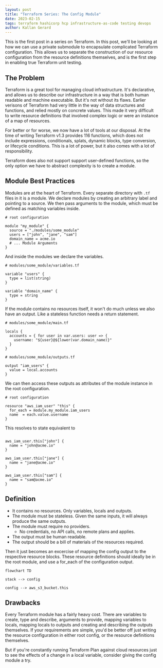 ```yaml
---
layout: post
title: "Terraform Series: The Config Module"
date: 2023-02-15
tags: terraform hashicorp hcp infrastructure-as-code testing devops
author: Kallan Gerard
---
```


This is the first post in a series on Terraform. In this post, we'll be looking at how we can use a private submodule to encapsulate complicated Terraform configuration. This allows us to separate the construction of our resource configuration from the resource definitions themselves, and is the first step in enabling true Terraform unit testing.

## The Problem

Terraform is a great tool for managing cloud infrastructure. It's declarative, and allows us to describe our infrastructure in a way that is both human readable and machine executable. But it's not without its flaws. Earlier verisons of Terraform had very little in the way of data structures and functions, and relied mostly on concrete values. This made it very difficult to write resource definitions that involved complex logic or were an instance of a map of resources.

For better or for worse, we now have a lot of tools at our disposal. At the time of writing Terraform v1.3 provides 116 functions, which does not include expressions, conditionals, splats, dynamic blocks, type conversion, or lifecycle conditions. This is a lot of power, but it also comes with a lot of responsibility.

Terraform does also not support support user-defined functions, so the only option we have to abstract complexity is to create a module.

## Module Best Practices

Modules are at the heart of Terraform. Every separate directory with `.tf` files in it is a module. We declare modules by creating an arbitrary label and pointing to a source. We then pass arguments to the module, which must be defined as matching variables inside.

```hcl
# root configuration

module "my_module" {
  source = "./modules/some_module"
  users = ["john", "jane", "sam"]
  domain_name = acme.io
  # ... Module Arguments 
}
```

And inside the modules we declare the variables.

```hcl
# modules/some_module/variables.tf

variable "users" {
  type = list(string)
}

variable "domain_name" {
  type = string
}
```

If the module contains no resources itself, it won't do much unless we also have an output. Like a stateless function needs a return statement.

```hcl
# modules/some_module/main.tf

locals {
  accounts = { for user in var.users: user => { 
    username: "${user}@${lower(var.domain_name)}"
  }
}

```

```hcl
# modules/some_module/outputs.tf

output "iam_users" {
  value = local.accounts
}
```

We can then access these outputs as attributes of the module instance in the root configuration.

```hcl
# root configuration

resource "aws_iam_user" "this" {
  for_each = module.my_module.iam_users
  name  = each.value.username
}

```

This resolves to state equivalent to

```hcl

aws_iam_user.this["john"] {
  name = "john@acme.io"
}

aws_iam_user.this["jane"] {
  name = "jane@acme.io"
}

aws_iam_user.this["sam"] {
  name = "sam@acme.io"
}

```

## Definition

- It contains no resources. Only variables, locals and outputs.
- The module must be stateless. Given the same inputs, it will always produce the same outputs.
- The module must require no providers.
  - No credentials, no API calls, no remote plans and applies.
- The output must be human readable.
- The output should be a bill of materials of the resources required.

Then it just becomes an excercise of mapping the config output to the respective resource blocks. These resource definitions should ideally be in the root module, and use a for_each of the configuration output.

```mermaid
flowchart TD

stack --> config

config --> aws_s3_bucket.this 

```

## Drawbacks

Every Terraform module has a fairly heavy cost. There are variables to create, type and describe, arguments to provide, mapping variables to locals, mapping locals to outputs and creating and describing the outputs themselves. If your requirements are simple, you'd be better off just writing the resource configuration in either root config, or the resource definitions themselves.

But if you're constantly running Terraform Plan against cloud resources just to see the effects of a change in a local variable, consider giving the config module a try.

